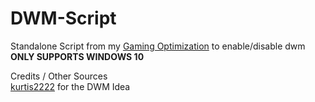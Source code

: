 # DWM-Script
Standalone Script from my [Gaming Optimization](https://github.com/crustySenpai/Windows-Gaming-Optimization-Script) to enable/disable dwm<br/>
**ONLY SUPPORTS WINDOWS 10**

Credits / Other Sources<br/>
[kurtis2222](https://github.com/kurtis2222/win10_dwm_tool) for the DWM Idea<br/>
